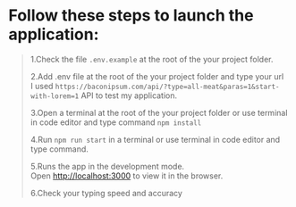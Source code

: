 # Follow these steps to launch the application:

> 1.Сheck the file `.env.example` at the root of the your project folder.
>
> 2.Add .env file at the root of the your project folder and type your url<br />
> I used `https://baconipsum.com/api/?type=all-meat&paras=1&start-with-lorem=1` API to test my application.
>
> 3.Open a terminal at the root of the your project folder or use terminal in code editor and type command `npm install`
>
> 4.Run `npm run start` in a terminal or use terminal in code editor and type command.
>
> 5.Runs the app in the development mode.<br />
> Open [http://localhost:3000](http://localhost:3000) to view it in the browser.
>
> 6.Check your typing speed and accuracy
